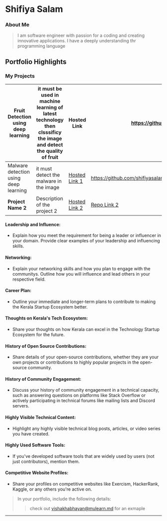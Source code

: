 
# Shifiya Salam

### About Me

> I am software engineer with passion for a coding and creating innovative applications. I have a deeply understanding thr programming language

## Portfolio Highlights

### My Projects

| Fruit Detection using deep learning           | it must be used in machine learning of latest technology then clsssificy the image and detect the quality of fruit                                                       | Hosted Link                              |    https://github.com/shifiyasalam/VegTrack-renewed-                                                 |
|---------------------|---------------------------------------------------------------------------|------------------------------------------|----------------------------------------------------------------|
| Malware detection using deep learning  | it must detect the malware in the image                                               | [Hosted Link 1](https://example.com)              |https://github.com/shifiyasalam/Malwaredetection/blob/main/malwaredetectionfinal.ipynb
| **Project Name 2**  | Description of the project 2                                              | [Hosted Link 2](https://example.com)    | [Repo Link 2](https://github.com/username/project2)             |

#### Leadership and Influence:

- Explain how you meet the requirement for being a leader or influencer in your domain. Provide clear examples of your leadership and influencing skills.

#### Networking:

- Explain your networking skills and how you plan to engage with the communitys. Outline how you will influence and lead others in your respective field.

#### Career Plan:

- Outline your immediate and longer-term plans to contribute to making the Kerala Startup Ecosystem better.

#### Thoughts on Kerala's Tech Ecosystem:

- Share your thoughts on how Kerala can excel in the Technology Startup Ecosystem for the future.

#### History of Open Source Contributions:

- Share details of your open-source contributions, whether they are your own projects or contributions to highly popular projects in the open-source community.

#### History of Community Engagement:

-  Discuss your history of community engagement in a technical capacity, such as answering questions on platforms like Stack Overflow or actively participating in technical forums like mailing lists and Discord servers.

#### Highly Visible Technical Content:

- Highlight any highly visible technical blog posts, articles, or video series you have created.

#### Highly Used Software Tools:

- If you've developed software tools that are widely used by users (not just contributors), mention them.

#### Competitive Website Profiles:

- Share your profiles on competitive websites like Exercism, HackerRank, Kaggle, or any others you're active on.



> In your portfolio, include the following details:
>> check out [vishakhabhayan@mulearn.md](./profiles/vishakhabhayan@mulearn.md) for an exmaple

---
